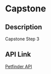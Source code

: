 # Capstone

## Description
Capstone Step 3

## API Link
[Petfinder API](https://www.petfinder.com/developers/)
